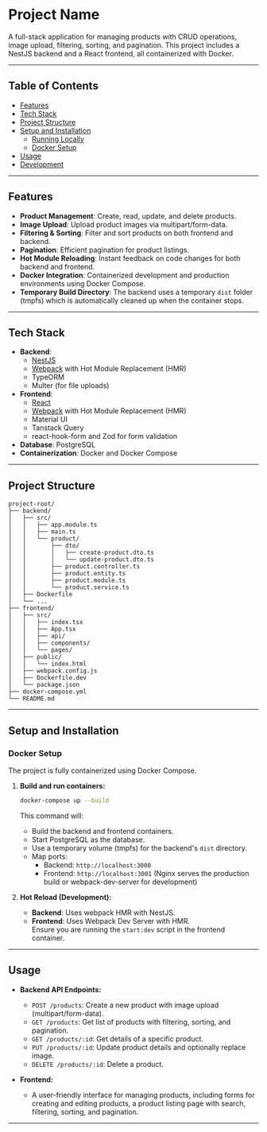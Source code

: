 # Project Name

A full-stack application for managing products with CRUD operations, image upload, filtering, sorting, and pagination. This project includes a NestJS backend and a React frontend, all containerized with Docker.

---

## Table of Contents

- [Features](#features)
- [Tech Stack](#tech-stack)
- [Project Structure](#project-structure)
- [Setup and Installation](#setup-and-installation)
  - [Running Locally](#running-locally)
  - [Docker Setup](#docker-setup)
- [Usage](#usage)
- [Development](#development)

---

## Features

- **Product Management**: Create, read, update, and delete products.
- **Image Upload**: Upload product images via multipart/form-data.
- **Filtering & Sorting**: Filter and sort products on both frontend and backend.
- **Pagination**: Efficient pagination for product listings.
- **Hot Module Reloading**: Instant feedback on code changes for both backend and frontend.
- **Docker Integration**: Containerized development and production environments using Docker Compose.
- **Temporary Build Directory**: The backend uses a temporary `dist` folder (tmpfs) which is automatically cleaned up when the container stops.

---

## Tech Stack

- **Backend**: 
  - [NestJS](https://nestjs.com/)
  - [Webpack](https://webpack.js.org/) with Hot Module Replacement (HMR)
  - TypeORM
  - Multer (for file uploads)
- **Frontend**: 
  - [React](https://reactjs.org/)
  - [Webpack](https://webpack.js.org/) with Hot Module Replacement (HMR)
  - Material UI
  - Tanstack Query
  - react-hook-form and Zod for form validation
- **Database**: PostgreSQL
- **Containerization**: Docker and Docker Compose

---

## Project Structure

```plaintext
project-root/
├── backend/
│   ├── src/
│   │   ├── app.module.ts
│   │   ├── main.ts
│   │   └── product/
│   │       ├── dto/
│   │       │   ├── create-product.dto.ts
│   │       │   └── update-product.dto.ts
│   │       ├── product.controller.ts
│   │       ├── product.entity.ts
│   │       ├── product.module.ts
│   │       └── product.service.ts
│   ├── Dockerfile
│   └── ...
├── frontend/
│   ├── src/
│   │   ├── index.tsx
│   │   ├── App.tsx
│   │   ├── api/
│   │   ├── components/
│   │   └── pages/
│   ├── public/
│   │   └── index.html
│   ├── webpack.config.js
│   ├── Dockerfile.dev
│   └── package.json
├── docker-compose.yml
└── README.md
```

---

## Setup and Installation

### Docker Setup

The project is fully containerized using Docker Compose.

1. **Build and run containers:**

   ```bash
   docker-compose up --build
   ```

   This command will:
   - Build the backend and frontend containers.
   - Start PostgreSQL as the database.
   - Use a temporary volume (tmpfs) for the backend's `dist` directory.
   - Map ports:
     - Backend: `http://localhost:3000`
     - Frontend: `http://localhost:3001` (Nginx serves the production build or webpack-dev-server for development)

2. **Hot Reload (Development):**

   - **Backend**: Uses webpack HMR with NestJS.
   - **Frontend**: Uses Webpack Dev Server with HMR.  
     Ensure you are running the `start:dev` script in the frontend container.

---

## Usage

- **Backend API Endpoints:**
  - `POST /products`: Create a new product with image upload (multipart/form-data).
  - `GET /products`: Get list of products with filtering, sorting, and pagination.
  - `GET /products/:id`: Get details of a specific product.
  - `PUT /products/:id`: Update product details and optionally replace image.
  - `DELETE /products/:id`: Delete a product.

- **Frontend:**
  - A user-friendly interface for managing products, including forms for creating and editing products, a product listing page with search, filtering, sorting, and pagination.

---


